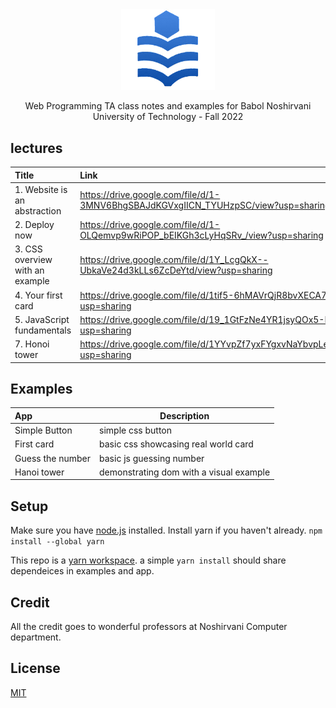 <div align="center">
  <a href="https://github.com/always-maap/Web-NIT-TA">
    <img width="150px;" src="https://raw.githubusercontent.com/always-maap/Web-NIT-TA/master/logo.png" alt="nit logo" />
  </a>

  <p>Web Programming TA class notes and examples for Babol Noshirvani University of Technology - Fall 2022</p>
</div>

## lectures
| Title | Link |
|:---------------------------------------|:--------------------------------------------------------------------------------------------|
| 1. Website is an abstraction | https://drive.google.com/file/d/1-3MNV6BhgSBAJdKGVxgIICN_TYUHzpSC/view?usp=sharing |
| 2. Deploy now | https://drive.google.com/file/d/1-OLQemvp9wRiPOP_bEIKGh3cLyHqSRv_/view?usp=sharing |
| 3. CSS overview with an example | https://drive.google.com/file/d/1Y_LcgQkX--UbkaVe24d3kLLs6ZcDeYtd/view?usp=sharing |
| 4. Your first card | https://drive.google.com/file/d/1tif5-6hMAVrQjR8bvXECA7l0i5xIn-oG/view?usp=sharing |
| 5. JavaScript fundamentals | https://drive.google.com/file/d/19_1GtFzNe4YR1jsyQOx5-HbIcoZtxllI/view?usp=sharing |
| 7. Honoi tower | https://drive.google.com/file/d/1YYvpZf7yxFYgxvNaYbvpLetJ773zbfBb/view?usp=sharing |



## Examples
| App                                    | Description                                                                                |
|:---------------------------------------|--------------------------------------------------------------------------------------------|
| Simple Button | simple css button |
| First card | basic css showcasing real world card |
| Guess the number | basic js guessing number |
| Hanoi tower | demonstrating dom with a visual example |


## Setup
Make sure you have [node.js](https://nodejs.org/en/) installed. Install yarn if you haven't already. 
```npm install --global yarn```

This repo is a [yarn workspace](https://classic.yarnpkg.com/lang/en/docs/workspaces/). a simple ```yarn install``` should share dependeices in examples and app.


## Credit
All the credit goes to wonderful professors at Noshirvani Computer department.

## License
[MIT](./LICENSE)
